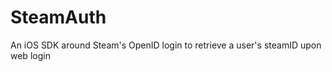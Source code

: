 SteamAuth
=========

An iOS SDK around Steam's OpenID login to retrieve a user's steamID upon web login
